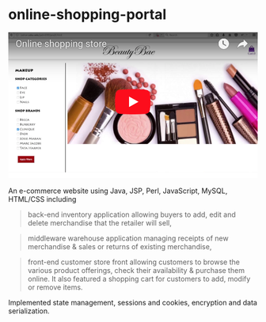 # online-shopping-portal

[![Watch the video](https://github.com/OshinMundada/online-shopping-portal/blob/master/online_shopping_store_cover.png)](https://youtu.be/tZNZhnqHtKI)


An e-commerce website using Java, JSP, Perl, JavaScript, MySQL, HTML/CSS including

> back-end inventory application allowing buyers to add, edit and delete merchandise that the retailer will sell,

> middleware warehouse application managing receipts of new merchandise & sales or returns of existing merchandise, 

> front-end customer store front allowing customers to browse the various product offerings, check their availability & purchase them online. It also featured a shopping cart for customers to add, modify or remove items.

Implemented state management, sessions and cookies, encryption and data serialization.
